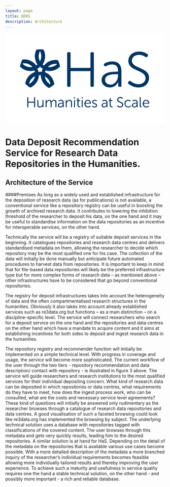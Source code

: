 ```yaml
---
layout: page
title: DDRS
description: Architecture
---
```


![alt text](https://github.com/DARIAH-ERIC/ddrs/blob/master/docs/contents/HaS_Logo_transparent_DARIAH_Farbton.png "Humanities at Scale")

# Data Deposit Recommendation Service for Research Data Repositories in the Humanities.
## Architecture of the Service

####Premises
As long as a widely used and established infrastructure for the deposition of research data (as for publications) is not available, a conventional service like a repository registry can be useful in boosting the growth of archived research data. It contributes to lowering the inhibition threshold of the researcher to deposit his data, on the one hand and it may be useful to standardise information on the data repositories as an incentive for interoperable services, on the other hand.

Technically the service will be a registry of suitable deposit services in the beginning. It catalogues repositories and research data centres and delivers standardised metadata on them, allowing the researcher to decide which repository may be the most qualified one for his case. The collection of the data will initially be done manually but anticipate future automated procedures to harvest data from repositories. It is important to keep in mind that for file-based data repositories will likely be the preferred infrastructure type but for more complex forms of research data – as mentioned above – other infrastructures have to be considered that go beyond conventional repositories.

The registry for deposit infrastructures takes into account the heterogeneity of data and the often compartmentalised research structures in the humanities. Obviously it also takes into account already established services such as re3data.org but functions – as a main distinction – on a discipline-specific level. The service will connect researchers who search for a deposit service on the one hand and the repositories and data centres on the other hand which have a mandate to acquire content and it aims at establishing incentives for both sides to deposit and ingest research data in the humanities.

The repository registry and recommender function will initially be implemented on a simple technical level. With progress in coverage and usage, the service will become more sophisticated. The current workflow of the user through the two tiers - repository recommendation and data description/ contact with repository -  is illustrated in figure 3 above. The service will guide researchers and research institutions to the most qualified services for their individual depositing concern. What kind of research data can be deposited in which repositories or data centres, what requirements do they have to meet, how does the ingest process work, who can be consulted, what are the costs and necessary service level agreements? These kind of questions will initially be answered only rudimentary as the researcher browses through a catalogue of research data repositories and data centres. A good visualisation of such a faceted browsing could look like re3data.org has implemented the browsing by subject. The underlying technical solution uses a database with repositories tagged with classifications of the covered content. The user browses through this metadata and gets very quickly results, leading him to the desired repositories.
A similar solution is at hand for HaS. Depending on the detail of the metadata on the repositories that is available various use cases become possible. With a more detailed description of the metadata a more branched inquiry of the researcher’s individual requirements becomes feasible allowing more individually tailored results and thereby improving the user experience. To achieve such a maturity and usefulness in service quality requires one the hand a stable technical solution, on the other hand - and possibly more important - a rich and reliable database.
